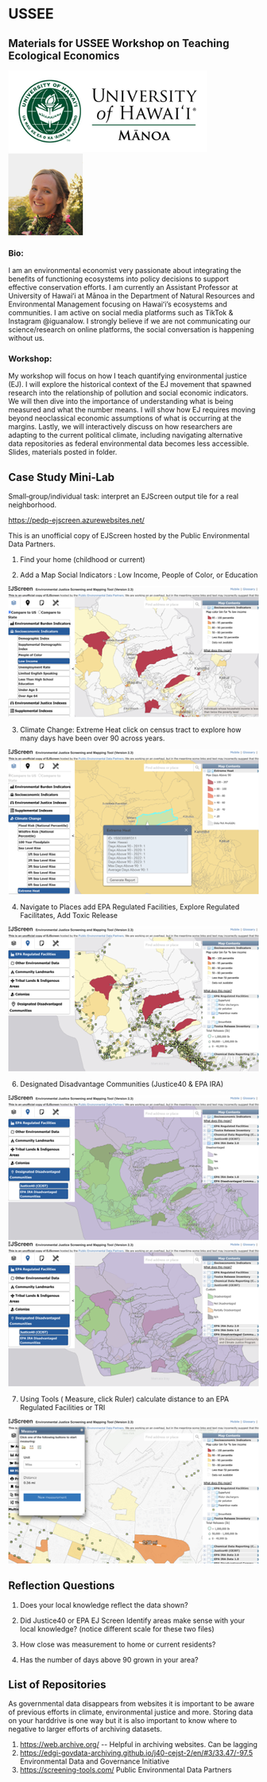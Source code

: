 # USSEE
## Materials for USSEE Workshop on Teaching Ecological Economics


<img src="img/left.jpg" alt="" width="400"/><img src="img/Ashley_HS-2_excut.jpg" alt="" width="150"/>

### Bio: 

I am an environmental economist very passionate about integrating the benefits of functioning ecosystems into policy decisions to support effective conservation efforts. I am currently an Assistant Professor at University of Hawaiʻi at Mānoa in the Department of Natural Resources and Environmental Management focusing on Hawaiʻi’s ecosystems and communities. I am active on social media platforms such as TikTok & Instagram @iguanalow. I strongly believe if we are not communicating our science/research on online platforms, the social conversation is happening without us. 


### Workshop:

My workshop will focus on how I teach quantifying environmental justice (EJ). I will explore the historical context of the EJ movement that spawned research into the relationship of pollution and social economic indicators. We will then dive into the importance of understanding what is being measured and what the number means. I will show how EJ requires moving beyond neoclassical economic assumptions of what is occurring at the margins. Lastly, we will interactively discuss on how researchers are adapting to the current political climate, including navigating alternative data repositories as federal environmental data becomes less accessible. Slides, materials posted in folder.


## Case Study Mini‑Lab
Small‑group/individual task: interpret an EJScreen output tile for a real neighborhood.

<https://pedp-ejscreen.azurewebsites.net/>

This is an unofficial copy of EJScreen hosted by the Public Environmental Data Partners. 


1. Find your home (childhood or current)



2.  Add a Map Social Indicators : Low Income, People of Color, or Education

![alt text](img/lowincome.png)


3. Climate Change: Extreme Heat click on census tract to explore how many days have been over 90 across years.

![alt text](img/extheat.png)

4. Navigate to Places add EPA Regulated Facilities, Explore Regulated Facilitates, Add Toxic Release

![alt text](img/TRI_HazardousWaste.png)

6. Designated Disadvantage Communities (Justice40 & EPA IRA)

![alt text](img/CJEST.png)
![alt text](img/epaEJscreen.png)

   
7. Using Tools ( Measure, click Ruler) calculate distance to an EPA Regulated Facilities or TRI 

![alt text](img/Measurement.png)




## Reflection Questions

1. Does your local knowledge reflect the data shown?

2. Did Justice40 or EPA EJ Screen Identify areas make sense with your local knowledge? (notice different scale for these two files)

3. How close was measurement to home or current residents?

4. Has the number of days above 90 grown in your area?


## List of Repositories

As governmental data disappears from websites it is important to be aware of previous efforts in climate, environmental justice and more. Storing data on your harddrive is one way but it is also important to know where to negative to larger efforts of archiving datasets.

1. <https://web.archive.org/> -- Helpful in archiving websites. Can be lagging 
2. <https://edgi-govdata-archiving.github.io/j40-cejst-2/en/#3/33.47/-97.5>  Environmental Data and Governance Initiative
3. <https://screening-tools.com/> Public Environmental Data Partners
